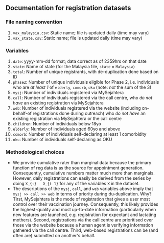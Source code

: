 ## Documentation for registration datasets

### File naming convention

1) `vax_malaysia.csv`: Static name; file is updated daily (time may vary)
2) `vax_state.csv`: Static name; file is updated daily (time may vary)

### Variables

1) `date`: yyyy-mm-dd format; data correct as of 2359hrs on that date
2) `state`: Name of state (for the Malaysia file, `state` = `Malaysia`)
3) `total`: Number of unique registrants, with de-duplication done based on ID
4) `phase2`: Number of unique individuals eligible for Phase 2, i.e. individuals who are _at least 1_ of `elderly`, `comorb`, `oku` (note: _not_ the sum of the 3)
5) `mysj`: Number of individuals registered via MySejahtera
6) `call`: Number of individuals registered via the call centre, who _do not have_ an existing registration via MySejahtera 
7) `web`: Number of individuals registered via the website (including on-behalf-of registrations done during outreach) who _do not have_ an existing registration via MySejahtera or the call centre
8) `children`: Number of individuals below 18yo
9) `elderly`: Number of individuals aged 60yo and above
10) `comorb`: Number of individuals self-declaring at least 1 comorbidity
11) `oku`: Number of individuals self-declaring as OKU

### Methodological choices
+ We provide cumulative rater than marginal data because the primary function of reg data is as the source for appointment generation. Consequently, cumulative numbers matter much more than marginals. However, daily registrations can easily be derived from the series by doing `X_{t} - X_{t-1}` for any of the variables `X` in the dataset.
+ The descriptions of the `mysj`, `call`, and `web` variables above imply that `mysj >> call >> web` in terms of priority during du-duplication. Why? Tirst, MySejahtera is the mode of registration that gives a user most control over their vaccination journey. Consequently, this likely provides the highest-quality and most up-to-date information (particularly when new features are launched, e.g. registration for expectant and lactating mothers). Second, registrations via the call centre are prioritised over those via the website because a human agent is verifying information gathered via the call centre. Third, web-based registrations can be (and often are) submitted on another's behalf. 
